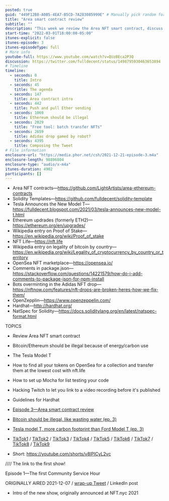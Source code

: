 ```yaml
---
posted: true
guid: "449F12B8-A0B5-4EA7-B5CD-7A283085999E" # Manually pick random for each episode
title: "Area smart contract review"
subtitle: ""
description: "This week we review the Area NFT smart contract, discuss the Tesla Model T, and how to find all your tokens on OpenSea for a collection and transfer them at the lowest cost with nft.life. We also discuss how to set up Mocha for list testing your code, and hacking Twitch to let you link to a video recording before it's published. We also discuss guidelines for Hardhat."
start-time: "2022-03-01T18:00:00-05:00"
itunes-explicit: false
itunes-episode: 3
itunes-episodeType: full
# More info
youtube-full: https://www.youtube.com/watch?v=QUzBEca2P3Q
discussion: https://twitter.com/fulldecent/status/1498795930463653894
# Timeline
timeline:
  - seconds: 0
    title: Intro
  - seconds: 45
    title: The agenda
  - seconds: 147
    title: Area contract intro
  - seconds: 442
    title: Push and pull Ether sending
  - seconds: 1069
    title: Ethereum should be illegal
  - seconds: 2029
    title: "Free tool: batch transfer NFTs"
  - seconds: 2659
    title: Adidas drop gamed by robot?
  - seconds: 4395
    title: Composing the Tweet
# File information
enclosure-url: "https://media.phor.net/csh/2021-12-21-episode-3.m4a"
enclosure-length: 98896804
enclosure-type: "audio/x-m4a"
itunes-duration: 4902
participants: []
---
```


- Area NFT contracts—https://github.com/LightArtists/area-ethereum-contracts 
- Solidity Templates—https://github.com/fulldecent/solidity-template 
- Tesla Announces the New Model T—https://fulldecent.blogspot.com/2021/03/tesla-announces-new-model-t.html 
- Ethereum updrades (formerly ETH2)—https://ethereum.org/en/upgrades/ 
- Wikipedia entry on Proof of Stake—https://en.wikipedia.org/wiki/Proof_of_stake 
- NFT Life—https://nft.life 
- Wikipedia entry on legality of bitcoin by country—https://en.wikipedia.org/wiki/Legality_of_cryptocurrency_by_country_or_territory 
- OpenSea NFT marketplace—https://opensea.io/ 
- Comments in package.json—https://stackoverflow.com/questions/14221579/how-do-i-add-comments-to-package-json-for-npm-install 
- Bots overminting in the Adidas NFT drop—https://nftnow.com/features/nft-drops-are-broken-heres-how-we-fix-them/ 
- OpenZepplin—https://www.openzeppelin.com/ 
- Hardhat—http://hardhat.org/ 
- NatSpec for Solidity—https://docs.soliditylang.org/en/latest/natspec-format.html 

<!--end of quick notes-->


TOPICS

- Review Area NFT smart contract
- Bitcoin/Ethereum should be illegal because of energy/carbon use
- The Tesla Model T
- How to find all your tokens on OpenSea for a collection and transfer them at the lowest cost with nft.life
- How to set up Mocha for list testing your code
- Hacking Twitch to let you link to a video recording before it's published
- Guidelines for Hardhat


- [Episode 3—Area smart contract review](https://youtu.be/pA1OObmm_3s)

- [Bitcoin should be illegal, like wasting water (ep. 3)](https://youtu.be/g1ovvbfSWnY)
- [Tesla model T, more carbon footprint than Ford Model T (ep. 3)](https://youtu.be/4-orZ8oxZVk) 
- [TikTok1](https://www.tiktok.com/@fulldecent/video/7158559374905052458?is_from_webapp=v1&item_id=7158559374905052458) / [TikTok2](https://www.tiktok.com/@fulldecent) / [TikTok3](http://tiktok3) / [TikTok4](https://www.tiktok.com/@fulldecent/video/7158561397339606314?is_from_webapp=v1&item_id=7158561397339606314) / [TikTok5](https://www.tiktok.com/@fulldecent/video/7158574901262208302?is_from_webapp=v1&item_id=7158574901262208302) / [TikTok6](https://www.tiktok.com/@fulldecent/video/7158575044673948974?is_from_webapp=v1&item_id=7158575044673948974) / [TikTok7](https://www.tiktok.com/@fulldecent/video/7158575340644879658?is_from_webapp=v1&item_id=7158575340644879658) / [TikTok8](https://www.tiktok.com/@fulldecent/video/7158575621612768558?is_from_webapp=v1&item_id=7158575621612768558) / [TikTok9](https://www.tiktok.com/@fulldecent/video/7158575831323807018?is_from_webapp=v1&item_id=7158575831323807018)
- Short: https://youtube.com/shorts/v8lPICyL2vc 

//// The link to the first show!

Episode 1—The first Community Service Hour

ORIGINALLY AIRED 2021-12-07 / [wrap-up Tweet](https://twitter.com/SuSquares/status/1483294686936715274) / LinkedIn post

- Intro of the new show, originally announced at NFT.nyc 2021